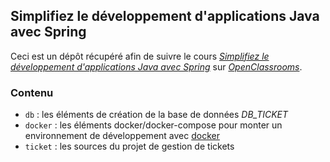 ## Simplifiez le développement d'applications Java avec Spring

Ceci est un dépôt récupéré afin de suivre le cours 
[_Simplifiez le développement d'applications Java avec Spring_](https://openclassrooms.com/courses/simplifiez-le-developpement-dapplications-java-avec-spring)
sur [_OpenClassrooms_](https://www.openclassrooms.com).


### Contenu

-   `db` : les éléments de création de la base de données _DB_TICKET_
-   `docker` : les éléments docker/docker-compose pour monter un environnement de développement avec [docker](https://www.docker.com)
-   `ticket` : les sources du projet de gestion de tickets
